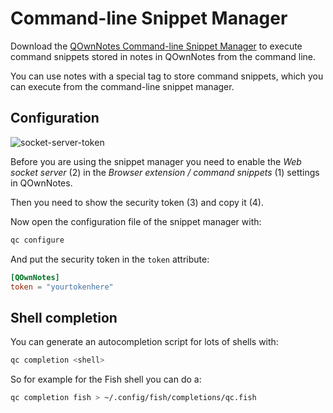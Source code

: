 # Command-line Snippet Manager

Download the [QOwnNotes Command-line Snippet Manager](https://github.com/qownnotes/qc) to execute command snippets stored in notes in QOwnNotes from the command line.

You can use notes with a special tag to store command snippets, which you can execute from the command-line snippet manager.

## Configuration

![socket-server-token](/img/socket-server-token.png)

Before you are using the snippet manager you need to enable the *Web socket server* (2) in the *Browser extension / command snippets* (1) settings in QOwnNotes.

Then you need to show the security token (3) and copy it (4).

Now open the configuration file of the snippet manager with:

```bash
qc configure
```

And put the security token in the `token` attribute:

```toml
[QOwnNotes]
token = "yourtokenhere"
```

## Shell completion

You can generate an autocompletion script for lots of shells with:

```bash
qc completion <shell>
```

So for example for the Fish shell you can do a:

```bash
qc completion fish > ~/.config/fish/completions/qc.fish
```

